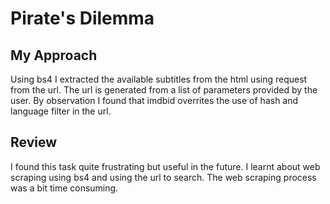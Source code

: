 # Pirate's Dilemma

## My Approach

Using bs4 I extracted the available subtitles from the html using request from the url. The url is generated from a list of parameters provided by the user. By observation I found that imdbid overrites the use of hash and language filter in the url.

## Review

I found this task quite frustrating but useful in the future. I learnt about web scraping using bs4 and using the url to search. The web scraping process was a bit time consuming.